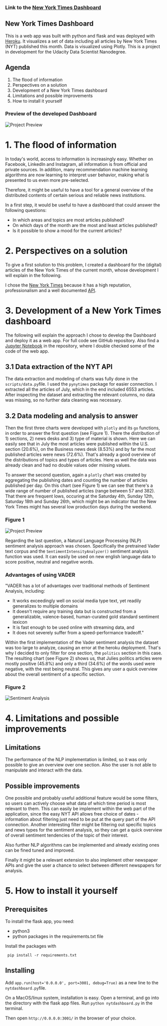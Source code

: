 ### Link to the [New York Times Dashboard](https://udacity-nyt-dashboard.herokuapp.com/)

## New York Times Dashboard

This is a web app was built with python and flask and was deployed with [Heroku](https://dashboard.heroku.com/apps). It visualizes a set of data including all articles by New York Times (NYT) published this month. Data is visualized using Plotly.
This is a project in development for the Udacity Data Scientist Nanodegree.

## Agenda

1. The flood of information
2. Perspectives on a solution
3. Development of a New York Times dashboard
4. Limitations and possible improvements
5. How to install it yourself

### Preview of the developed Dashboard
![Project Preview](/images/preview.png)

# 1. The flood of information

In today's world, access to information is increasingly easy. Whether on Facebook, LinkedIn and Instagram, all information is from official and private sources. In addition, many recommendation machine learning algorithms are now learning to interpret user behavior, making what is presented to us even more pre-selected.

Therefore, it might be useful to have a tool for a general overview of the distributed contents of certain serious and reliable news institutions.

In a first step, it would be useful to have a dashboard that could answer the following questions:
- In which areas and topics are most articles published?
- On which days of the month are the most and least articles published?
- Is it possible to show a mood for the current articles?


# 2. Perspectives on a solution

To give a first solution to this problem, I created a dashboard for the (digital) articles of the New York Times of the current month, whose development I will explain in the following.

I chose the [New York Times](https://www.nytimes.com/) because it has a high reputation, professionalism and a well documented [API](https://developer.nytimes.com/).


# 3. Development of a New York Times dashboard
The following will explain the approach I chose to develop the Dashboard and deploy it as a web app. For full code see GitHub repository. Also find a [Jupyter Notebook](https://github.com/keanukf/udacity_nyt_dashboard/blob/extended_version/scripts/data.ipynb) in the repository, where I double checked some of the code of the web app.

## 3.1 Data extraction of the NYT API
The data extraction and modeling of charts was fully done in the `scripts/data.py`file. I used the `pynytimes` package for easier connection. I extracted all the articles of July, which in the end included 6553 articles. After inspecting the dataset and extracting the relevant columns, no data was missing, so no further data cleaning was necessary.

## 3.2 Data modeling and analysis to answer  

Then the first three charts were developed with `plotly` and its `go` functions, in order to answer the first question (see Figure 1). There the distribution of 1) sections, 2) news desks and 3) type of material is shown. Here we can easily see that in July the most articles were published within the U.S. section (20.6%), on the Business news desk (8.53%) and by far the most published articles were news (72.6%). That's already a good overview of the distributions of topics and types of articles. Here as well the data was already clean and had no double values oder missing values.

To answer the second question, again a `plotly` chart was created by aggregating the publishing dates and counting the number of articles published per day. On this chart (see Figure 1) we can see that there's a wide range of number of published articles (range between 57 and 382). That there are frequent lows, occuring at the Saturday 4th, Sunday 12th, Saturday 18th and Sunday 26th, which might be an indicator that the New York Times might has several low production days during the weekend.

### Figure 1
![Project Preview](/images/preview.png)

Regarding the last question, a Natural Language Processing (NLP) sentiment analysis approach was chosen. Specifically the pretrained Vader text corpus and the `SentimentIntensityAnalyzer()` sentiment analysis function was used. It can easily be used on new english language data to score positive, neutral and negative words.

### Advantages of using VADER
"VADER has a lot of advantages over traditional methods of Sentiment Analysis, including:
- It works exceedingly well on social media type text, yet readily generalizes to multiple domains
- It doesn’t require any training data but is constructed from a generalizable, valence-based, human-curated gold standard sentiment lexicon
- It is fast enough to be used online with streaming data, and
- It does not severely suffer from a speed-performance tradeoff."

Within the first implementation of the Vader sentiment analysis the dataset was too large to analyze, causing an error at the heroku deployment. That's why I decided to only filter for one section, the `politics` section in this case. The resulting chart (see Figure 2) shows us, that Julies politics articles were mostly positive (45.8%) and only a third (34.6%) of the words used were negative, with the rest being neutral. This gives any user a quick overview about the overall sentiment of a specific section.

### Figure 2
![Sentiment Analysis](/images/sentiment.png)

# 4. Limitations and possible improvements
## Limitations

The performance of the NLP implementation is limited, so it was only possible to give an overview over one section. Also the user is not able to manipulate and interact with the data.

## Possible improvements

One possible and probably useful additional feature would be some filters, so users can actively choose what data of which time period is most relevant to them. This can easily be implement within the web part of the application, since the easy NYT API allows free choice of dates - information about filtering just need to be put at the query part of the API connection.
Another interesting filter might be filtering out specific topics and news types for the sentiment analysis, so they can get a quick overview of overall sentiment tendencies of the topic of their interest.

Also further NLP algorithms can be implemented and already existing ones can be fined tuned and improved.

Finally it might be a relevant extension to also implement other newspaper APIs and give the user a chance to select between different newspapers for analysis.


# 5. How to install it yourself

## Prerequisites

To install the flask app, you need:
- python3
- python packages in the requirements.txt file

 Install the packages with
```
 pip install -r requirements.txt
```

## Installing

Add `app.run(host='0.0.0.0', port=3001, debug=True)` as a new line to the `nytdashboard.py`file.

On a MacOS/linux system, installation is easy. Open a terminal, and go into
the directory with the flask app files. Run `python nytdashboard.py` in the terminal.

Then open `http://0.0.0.0:3001/` in the browser of your choice.
